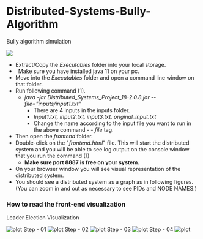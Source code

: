 # Distributed-Systems-Bully-Algorithm
Bully algorithm simulation

[![](https://visitcount.itsvg.in/api?id=Mahesh&label=Profile%20Views&color=0&icon=0&pretty=false)](https://visitcount.itsvg.in)
- Extract/Copy the *Executables* folder into your local storage.
- ` `Make sure you have installed java 11 on your pc. 
- Move into the *Executables* folder and open a command line window on that folder.
- Run following command (1).
  - *java -jar Distributed\_Systems\_Project\_18-2.0.8.jar --file="inputs/input1.txt"* 
    - There are 4 inputs in the inputs folder.
    - *Input1.txt, input2.txt, input3.txt, original\_input.txt*
    - Change the name according to the input file you want to run in the above command *- - file* tag.
- Then open the *frontend* folder.
- Double-click on the "*frontend.html*" file. This will start the distributed system and you will be able to see log output on the console window that you run the command (1)
  - **Make sure port 8887 is free on your system.**
- On your browser window you will see visual representation of the distributed system.
- You should see a distributed system as a graph as in following figures. (You can zoom in and out as necessary to see PIDs and NODE NAMES.)

### How to read the front-end visualization

Leader Election Visualization

![plot](.\Distributed_Systems_Project\src\main\resourcesaa.png)
Step - 01
![plot](.\Distributed_Systems_Project\src\main\resourcesa.png)
Step - 02
![plot](.\Distributed_Systems_Project\src\main\resourcesb.png)
Step - 03
![plot](.\Distributed_Systems_Project\src\main\resourcesc.png)
Step - 04
![plot](.\Distributed_Systems_Project\src\main\resourcesd.png)












